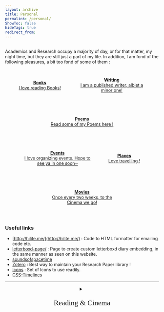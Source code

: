 ```yaml
---
layout: archive
title: Personal
permalink: /personal/
ShowToc: false
hideTags: true
redirect_from:
---
```


<!-- Google Calendar Appointment Scheduling begin -->
<div>
<link href="https://calendar.google.com/calendar/scheduling-button-script.css" rel="stylesheet">
<script src="https://calendar.google.com/calendar/scheduling-button-script.js" async></script>
<script>
(function() {
  var target = document.currentScript;
  window.addEventListener('load', function() {
    calendar.schedulingButton.load({
      url: 'https://calendar.google.com/calendar/appointments/schedules/AcZssZ2pWyc6gXY24OsFC_o2C_PYjHZHF32hO9yAuKx67K86XeTr6MYx1kY6Y3BQj3QePE77o5dhSHO4?gv=true',
      color: '#8E24AA',
      label: "Hangout with me !",
      target,
    });
  });
})();
</script>
</div>
<!-- end Google Calendar Appointment Scheduling -->


<!-- General Introduction -->
<br/>
Academics and Research occupy a majority of day, or for that matter, my night time, but they are still just a part of my life. In addition, I am fond of the following pleasures, a bit too fond of some of them :
<br/>

<!-- - Books : I am a reader !
- Writing :
- Organizing Events -->
<!-- - Girls-->
<!-- - A really attractive and popular womanizer ! (okayy, this one's for joke, haha~)-->
<!-- - There's a bit of a more hidden side to me too, but you are highly likely to never be able to be intimate with that !-->



<!-- tried the prev button option, but the current one is better! -->

<!--<div style="text-align: center">
<a href="https://sensr.net/auth/users/sign_up">
<button style="background-color:darkgray; margin-top:6px;margin-bottom:10px; border-radius:1px; font-size:20px; padding:3px 10px; font-family: "GibsonSemibold", "Helvetica Neue", Helvetica, Arial, sans-serif; float:none !important;text-shadow:0 1px 1px rgba(0,0,0,0.2)">
Sign up for free!
</button>
</a>
&nbsp;
<a href="https://sensr.net/auth/users/sign_up">
<button style="background-color:darkgray; margin-top:6px;margin-bottom:10px; border-radius:2px; font-size:1.6em; padding:3px 5px; font-family: "GibsonSemibold", "Helvetica Neue", Helvetica, Arial, sans-serif, Lato, Mistral,; float:none !important;text-shadow:0 1px 1px rgba(0,0,0,0.2)">
Sign up for free!
</button>
</a>
</div>-->

<!-- this could be copied to `profile-mode.css` -->
<style type="text/css" media="screen">
.buttons_custom{
    display: flex;
    justify-content: center;
    align-items: center;
    flex-wrap: wrap;
    border-radius: 3px;
    gap: 5px;
    margin: 0px ;
    padding: 6px;
    flex-direction: row;
    <!--font-size: 20px;-->
}
.buttontwo{
    background: var(--tertiary);
    border-radius: 3px;
    margin: 6px;
    justify-content: center;
    max-width: 220px;
    padding: 30px 20px; <!-- (all) (hori) -->
    transition: transform 0.1s;
}
</style>

<!--<div class="buttons" style="text-align:center;">-->
<div class="buttons_custom" class="buttons" style="text-align:center;">

<a class="buttontwo" href="books/" rel="noopener" title="books" style="text-align:center">
	<span class="button" style="font-weight:bold;">
                Books  
	</span>
	<br/>
	I love reading Books!
</a>

<a class="buttontwo" href="../writings/" rel="noopener" title="" style="text-align:center">
	<span class="button" style="font-weight:bold;">
                Writing  
	</span>
	<br/>
	I am a published writer, albiet a minor one!
</a>

<a class="buttontwo" href="../writings/" rel="noopener" title="" style="text-align:center">
	<span class="button" style="font-weight:bold;">
                Poems  
	</span>
	<br/>
	Read some of my Poems here !
</a>

<a class="buttontwo" href="events/" rel="noopener" title="" style="text-align:center">
	<span class="button" style="font-weight:bold;">
                Events  
	</span>
	<br/>
	I love organizing events. Hope to see ya in one soon~
</a>

<a class="buttontwo" href="places/" rel="noopener" title="books" style="text-align:center">
	<span class="button" style="font-weight:bold;">
                Places  
	</span>
	<br/>
	Love travelling !
</a>

<a class="buttontwo" href="movies/" rel="noopener" title="" style="text-align:center">
	<span class="button" style="font-weight:bold;">
                Movies  
	</span>
	<br/>
	Once every two weeks, to the Cinema we go!
</a>

</div>


### Useful links

* [http://hilite.me/](http://hilite.me/) : Code to HTML  formatter for emailing code etc.
* [letterboxd-page/](https://suyoggarg.com/letterboxd-page/) : Page to create custom letterboxd diary embedding, in the same manner as seen on this website.
* [soundsofspacetime](https://www.soundsofspacetime.org/the-basics-of-binary-coalescence.html)
* [Zotero](https://www.zotero.org/) : Best way to maintain your Research Paper library !
* [Icons](https://iconbuddy.com/) : Set of Icons to use readily.
* [CSS-Timelines](https://freefrontend.com/css-timelines/)





---


<div style="object-position:center; text-align:center">
<details>
	<summary>
	<p style="font-family: mistral; font-size:24px;">
	Reading & Cinema
	</p>
	</summary>


<!-- Goodreads Block -->
<!-- Have the Goodreads widget embedded inside a widget container that has title -->
    
<style type="text/css" media="screen">
  .widget-title {
    font-family: mistral;
    font-size: 35px;
    text-align: center;
    }
  .gr-widget {
    text-align: center;
    display: flex;
    justify-content: center;
    align-items: center;
  }

  .gr_grid_container {
    /* customize grid container div here. eg: width: 500px; */   }

  .gr_grid_book_container {
    /* customize book cover container div here */
    float: left;
    width: 100px;
    height: 160px;
    padding: 0px 0px;
    overflow: hidden;
  }
</style>

<div class="widget-container">
  <div class="widget-title">My Recent Reads</div>

  <div class='gr-widget'>

  <div id="gr_grid_widget_1698242812">
      <!-- Show static html as a placeholder in case js is not enabled - javascript include will override this if things work -->
    <p>
    <a style="text-align: center; font-family: mistral; font-size: 35px;" rel="nofollow" href="https://www.goodreads.com/review/list/19982554-suyog-garg?shelf=read&utm_medium=api&utm_source=grid_widget">My Recent Reads</a>
    </p>
        <div class="gr_grid_container">
      <div class="gr_grid_book_container"><a title="Malice (Detective Kaga, #1)" rel="nofollow" href="https://www.goodreads.com/book/show/20613611-malice"><img alt="Malice" border="0" src="https://i.gr-assets.com/images/S/compressed.photo.goodreads.com/books/1497270264l/20613611._SX98_.jpg" /></a></div>
      <div class="gr_grid_book_container"><a title="4:50 from Paddington (Miss Marple, #8)" rel="nofollow" href="https://www.goodreads.com/book/show/140278.4"><img alt="4:50 from Paddington" border="0" src="https://i.gr-assets.com/images/S/compressed.photo.goodreads.com/books/1388324483l/140278._SX98_.jpg" /></a></div>
      <div class="gr_grid_book_container"><a title="Ghosts in the Forest (Kindle Single)" rel="nofollow" href="https://www.goodreads.com/book/show/27777511-ghosts-in-the-forest"><img alt="Ghosts in the Forest" border="0" src="https://i.gr-assets.com/images/S/compressed.photo.goodreads.com/books/1447126946l/27777511._SX98_.jpg" /></a></div>
      <div class="gr_grid_book_container"><a title="The Martian" rel="nofollow" href="https://www.goodreads.com/book/show/18007564-the-martian"><img alt="The Martian" border="0" src="https://i.gr-assets.com/images/S/compressed.photo.goodreads.com/books/1413706054l/18007564._SX98_.jpg" /></a></div>
      <div class="gr_grid_book_container"><a title="The Best Ghost Stories Ever Told" rel="nofollow" href="https://www.goodreads.com/book/show/50736881-the-best-ghost-stories-ever-told"><img alt="The Best Ghost Stories Ever Told" border="0" src="https://i.gr-assets.com/images/S/compressed.photo.goodreads.com/books/1570561892l/50736881._SX98_SY160_.jpg" /></a></div>
      <div class="gr_grid_book_container"><a title="The Body in the Library (Miss Marple, #3)" rel="nofollow" href="https://www.goodreads.com/book/show/11688905-the-body-in-the-library"><img alt="The Body in the Library" border="0" src="https://i.gr-assets.com/images/S/compressed.photo.goodreads.com/books/1434883427l/11688905._SX98_.jpg" /></a></div>
      <div class="gr_grid_book_container"><a title="आषाढ़ का एक दिन" rel="nofollow" href="https://www.goodreads.com/book/show/60110977"><img alt="आषाढ़ का एक दिन" border="0" src="https://i.gr-assets.com/images/S/compressed.photo.goodreads.com/books/1642007788l/60110977._SX98_.jpg" /></a></div>
      <div class="gr_grid_book_container"><a title="Shahadat Hasan Manto Ki 21 Shreshtha Kahaniyan (Hindi)" rel="nofollow" href="https://www.goodreads.com/book/show/33965643-shahadat-hasan-manto-ki-21-shreshtha-kahaniyan"><img alt="Shahadat Hasan Manto Ki 21 Shreshtha Kahaniyan" border="0" src="https://i.gr-assets.com/images/S/compressed.photo.goodreads.com/books/1485088904l/33965643._SX98_.jpg" /></a></div>
      <div class="gr_grid_book_container"><a title="Breakfast at Tiffany's" rel="nofollow" href="https://www.goodreads.com/book/show/22925739-breakfast-at-tiffany-s"><img alt="Breakfast at Tiffany's" border="0" src="https://i.gr-assets.com/images/S/compressed.photo.goodreads.com/books/1408243907l/22925739._SX98_.jpg" /></a></div>
      <div class="gr_grid_book_container"><a title="Byomkesh Bakshi Stories" rel="nofollow" href="https://www.goodreads.com/book/show/42869506-byomkesh-bakshi-stories"><img alt="Byomkesh Bakshi Stories" border="0" src="https://i.gr-assets.com/images/S/compressed.photo.goodreads.com/books/1544062538l/42869506._SX98_.jpg" /></a></div>
      <noscript><br/>Share <a rel="nofollow" href="/">book reviews</a> and ratings with Suyog, and even join a <a rel="nofollow" href="/group">book club</a> on Goodreads.</noscript>
    </div>
  </div>

  <!-- Include the external Goodreads JavaScript widget -->
  <script src="https://www.goodreads.com/review/grid_widget/19982554.My%20Recent%20Reads?cover_size=medium&hide_link=true&hide_title=true&num_books=7&order=d&shelf=read&sort=date_read&widget_id=1698242812" type="text/javascript" charset="utf-8"></script>

  </div>
<br/>
</div>


<!-- My Recent Cinema -->

<style type="text/css" media="screen">
  .widget-title {
    font-family: mistral;
    font-size: 35px;
    text-align: center;
    }
  .gr-widget {
    text-align: center;
    display: flex;
    justify-content: center;
    align-items: center;
  }
</style>
<div style="object-position:center; text-align:center">
<br/>
  <div class="widget-title">My Recent Cinema</div>
<br/>
</div>


<!-- letterboxd RSS widget (req paid version) -->
<!--  
<div>
<rssapp-carousel id="08PxBeyH1cRWQWAt"></rssapp-carousel>
<script src="https://widget.rss.app/v1/carousel.js" type="text/javascript" async>
</script>
</div>
-->

<!-- this doesn't sync automatically !
<div class='sk-ww-rss-feed' data-embed-id='25394643'></div>
<script src='https://widgets.sociablekit.com/rss-feed/widget.js' async defer>
</script>
-->

<!-- kamine this stopped working all of a sudden ! Says "username not found", when it is correct obviously, but yah, not a problem with the widget as such, the letterboxd api seems to have this error inherent in it ! -->


<!-- Cloudflare Worker -->

<div style="object-position:center; text-align:center">
<div id="letterboxd-embed-wrapper-tc">Loading...</div>
<div style="object-position:center; text-align:center">
<script>
fetch('https://letterboxd-embed.suyog999sg.workers.dev/?username=gargsuyog')
.then(response => response.text())
.then(data => {
document.getElementById('letterboxd-embed-wrapper-tc').innerHTML = data;
})
</script>
</div>
</div>

</details>
</div>



